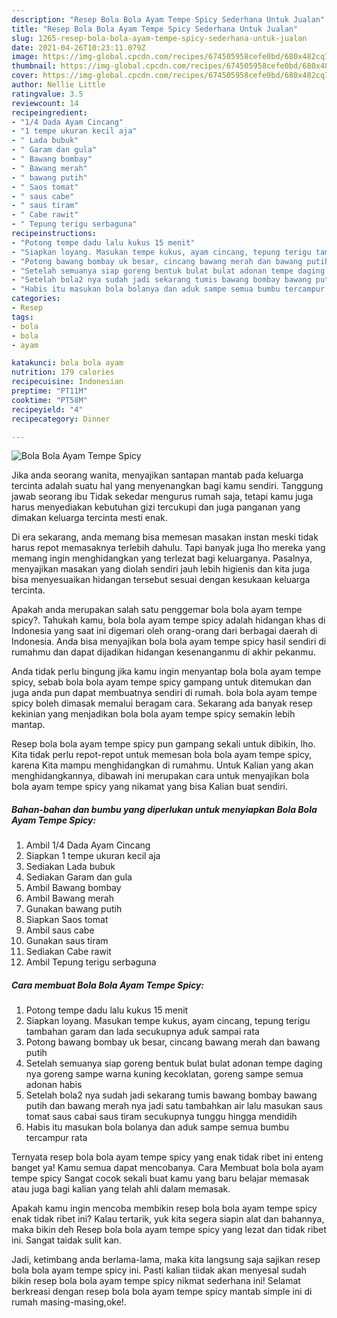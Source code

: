 ```yaml
---
description: "Resep Bola Bola Ayam Tempe Spicy Sederhana Untuk Jualan"
title: "Resep Bola Bola Ayam Tempe Spicy Sederhana Untuk Jualan"
slug: 1265-resep-bola-bola-ayam-tempe-spicy-sederhana-untuk-jualan
date: 2021-04-26T10:23:11.079Z
image: https://img-global.cpcdn.com/recipes/674505958cefe0bd/680x482cq70/bola-bola-ayam-tempe-spicy-foto-resep-utama.jpg
thumbnail: https://img-global.cpcdn.com/recipes/674505958cefe0bd/680x482cq70/bola-bola-ayam-tempe-spicy-foto-resep-utama.jpg
cover: https://img-global.cpcdn.com/recipes/674505958cefe0bd/680x482cq70/bola-bola-ayam-tempe-spicy-foto-resep-utama.jpg
author: Nellie Little
ratingvalue: 3.5
reviewcount: 14
recipeingredient:
- "1/4 Dada Ayam Cincang"
- "1 tempe ukuran kecil aja"
- " Lada bubuk"
- " Garam dan gula"
- " Bawang bombay"
- " Bawang merah"
- " bawang putih"
- " Saos tomat"
- " saus cabe"
- " saus tiram"
- " Cabe rawit"
- " Tepung terigu serbaguna"
recipeinstructions:
- "Potong tempe dadu lalu kukus 15 menit"
- "Siapkan loyang. Masukan tempe kukus, ayam cincang, tepung terigu tambahan garam dan lada secukupnya aduk sampai rata"
- "Potong bawang bombay uk besar, cincang bawang merah dan bawang putih"
- "Setelah semuanya siap goreng bentuk bulat bulat adonan tempe daging nya goreng sampe warna kuning kecoklatan, goreng sampe semua adonan habis"
- "Setelah bola2 nya sudah jadi sekarang tumis bawang bombay bawang putih dan bawang merah nya jadi satu tambahkan air lalu masukan saus tomat saus cabai saus tiram secukupnya tunggu hingga mendidih"
- "Habis itu masukan bola bolanya dan aduk sampe semua bumbu tercampur rata"
categories:
- Resep
tags:
- bola
- bola
- ayam

katakunci: bola bola ayam 
nutrition: 179 calories
recipecuisine: Indonesian
preptime: "PT11M"
cooktime: "PT58M"
recipeyield: "4"
recipecategory: Dinner

---
```



![Bola Bola Ayam Tempe Spicy](https://img-global.cpcdn.com/recipes/674505958cefe0bd/680x482cq70/bola-bola-ayam-tempe-spicy-foto-resep-utama.jpg)

Jika anda seorang wanita, menyajikan santapan mantab pada keluarga tercinta adalah suatu hal yang menyenangkan bagi kamu sendiri. Tanggung jawab seorang ibu Tidak sekedar mengurus rumah saja, tetapi kamu juga harus menyediakan kebutuhan gizi tercukupi dan juga panganan yang dimakan keluarga tercinta mesti enak.

Di era  sekarang, anda memang bisa memesan masakan instan meski tidak harus repot memasaknya terlebih dahulu. Tapi banyak juga lho mereka yang memang ingin menghidangkan yang terlezat bagi keluarganya. Pasalnya, menyajikan masakan yang diolah sendiri jauh lebih higienis dan kita juga bisa menyesuaikan hidangan tersebut sesuai dengan kesukaan keluarga tercinta. 



Apakah anda merupakan salah satu penggemar bola bola ayam tempe spicy?. Tahukah kamu, bola bola ayam tempe spicy adalah hidangan khas di Indonesia yang saat ini digemari oleh orang-orang dari berbagai daerah di Indonesia. Anda bisa menyajikan bola bola ayam tempe spicy hasil sendiri di rumahmu dan dapat dijadikan hidangan kesenanganmu di akhir pekanmu.

Anda tidak perlu bingung jika kamu ingin menyantap bola bola ayam tempe spicy, sebab bola bola ayam tempe spicy gampang untuk ditemukan dan juga anda pun dapat membuatnya sendiri di rumah. bola bola ayam tempe spicy boleh dimasak memalui beragam cara. Sekarang ada banyak resep kekinian yang menjadikan bola bola ayam tempe spicy semakin lebih mantap.

Resep bola bola ayam tempe spicy pun gampang sekali untuk dibikin, lho. Kita tidak perlu repot-repot untuk memesan bola bola ayam tempe spicy, karena Kita mampu menghidangkan di rumahmu. Untuk Kalian yang akan menghidangkannya, dibawah ini merupakan cara untuk menyajikan bola bola ayam tempe spicy yang nikamat yang bisa Kalian buat sendiri.

<!--inarticleads1-->

##### Bahan-bahan dan bumbu yang diperlukan untuk menyiapkan Bola Bola Ayam Tempe Spicy:

1. Ambil 1/4 Dada Ayam Cincang
1. Siapkan 1 tempe ukuran kecil aja
1. Sediakan  Lada bubuk
1. Sediakan  Garam dan gula
1. Ambil  Bawang bombay
1. Ambil  Bawang merah
1. Gunakan  bawang putih
1. Siapkan  Saos tomat
1. Ambil  saus cabe
1. Gunakan  saus tiram
1. Sediakan  Cabe rawit
1. Ambil  Tepung terigu serbaguna




<!--inarticleads2-->

##### Cara membuat Bola Bola Ayam Tempe Spicy:

1. Potong tempe dadu lalu kukus 15 menit
1. Siapkan loyang. Masukan tempe kukus, ayam cincang, tepung terigu tambahan garam dan lada secukupnya aduk sampai rata
1. Potong bawang bombay uk besar, cincang bawang merah dan bawang putih
1. Setelah semuanya siap goreng bentuk bulat bulat adonan tempe daging nya goreng sampe warna kuning kecoklatan, goreng sampe semua adonan habis
1. Setelah bola2 nya sudah jadi sekarang tumis bawang bombay bawang putih dan bawang merah nya jadi satu tambahkan air lalu masukan saus tomat saus cabai saus tiram secukupnya tunggu hingga mendidih
1. Habis itu masukan bola bolanya dan aduk sampe semua bumbu tercampur rata




Ternyata resep bola bola ayam tempe spicy yang enak tidak ribet ini enteng banget ya! Kamu semua dapat mencobanya. Cara Membuat bola bola ayam tempe spicy Sangat cocok sekali buat kamu yang baru belajar memasak atau juga bagi kalian yang telah ahli dalam memasak.

Apakah kamu ingin mencoba membikin resep bola bola ayam tempe spicy enak tidak ribet ini? Kalau tertarik, yuk kita segera siapin alat dan bahannya, maka bikin deh Resep bola bola ayam tempe spicy yang lezat dan tidak ribet ini. Sangat taidak sulit kan. 

Jadi, ketimbang anda berlama-lama, maka kita langsung saja sajikan resep bola bola ayam tempe spicy ini. Pasti kalian tiidak akan menyesal sudah bikin resep bola bola ayam tempe spicy nikmat sederhana ini! Selamat berkreasi dengan resep bola bola ayam tempe spicy mantab simple ini di rumah masing-masing,oke!.

